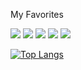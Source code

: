 My Favorites
<div style={{ display: 'flex' }}>
  <img src="https://img.shields.io/badge/html5-E34F26?style=for-the-badge&logo=html5&logoColor=white" />
  <img src="https://img.shields.io/badge/css3-1572B6?style=for-the-badge&logo=css3&logoColor=white" /> 
  <img src="https://img.shields.io/badge/javascript-F7DF1E?style=for-the-badge&logo=javascript&logoColor=white" /> 
  <img src="https://img.shields.io/badge/typescript-3178C6?style=for-the-badge&logo=typescript&logoColor=white" /> 
  <img src="https://img.shields.io/badge/react-61DAFB?style=for-the-badge&logo=react&logoColor=white" />
</div>

[![Top Langs](https://github-readme-stats.vercel.app/api/top-langs/?username=ckdghks922&exclude_repo=wetube-clone)](https://github.com/anuraghazra/github-readme-stats)


<!--
**ckdghks922/ckdghks922** is a ✨ _special_ ✨ repository because its `README.md` (this file) appears on your GitHub profile.

Here are some ideas to get you started:

- 🔭 I’m currently working on ...
- 🌱 I’m currently learning ...
- 👯 I’m looking to collaborate on ...
- 🤔 I’m looking for help with ...
- 💬 Ask me about ...
- 📫 How to reach me: ...
- 😄 Pronouns: ...
- ⚡ Fun fact: ...
-->
